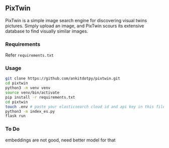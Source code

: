 PixTwin
---
PixTwin is a simple image search engine for discovering visual twins pictures. Simply upload an image, and PixTwin scours its extensive database to find visually similar images.

### Requirements
Refer `requirements.txt`

### Usage
```sh
git clone https://github.com/ankitdotpy/pixtwin.git
cd pixtwin
python3 -m venv venv
source venv/bin/activate
pip install -r requirements.txt
cd pixtwin
touch .env # paste your elasticsearch cloud id and api key in this file
python3 -m index_es.py
flask run
```

### To Do
embeddings are not good, need better model for that
